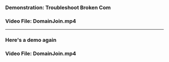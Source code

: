 <h3>Demonstration: Troubleshoot Broken Com</h3>
<h3>Video File: DomainJoin.mp4</h3>
<hr />
<h3>Here's a demo again</h3>
<h3>Video File: DomainJoin.mp4</h3>
